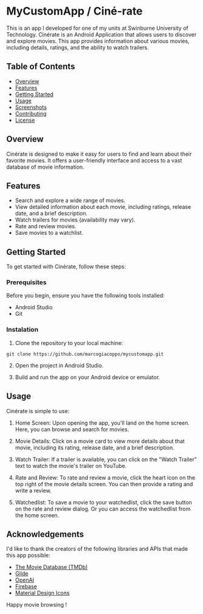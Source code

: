 # MyCustomApp / Ciné-rate 
This is an app I developed for one of my units at Swinburne University of Technology.
Cinérate is an Android Application that allows users to discover and explore movies.
This app provides information about various movies, including details, ratings, and the ability to watch trailers.

## Table of Contents
- [Overview](#overview)
- [Features](#features)
- [Getting Started](#getting-started)
- [Usage](#usage)
- [Screenshots](#screenshots)
- [Contributing](#contributing)
- [License](#license)

## Overview
Cinérate is designed to make it easy for users to find and learn about their favorite movies.
It offers a user-friendly interface and access to a vast database of movie information.

## Features
- Search and explore a wide range of movies.
- View detailed information about each movie, including ratings, release date, and a brief description.
- Watch trailers for movies (availability may vary).
- Rate and review movies.
- Save movies to a watchlist.

## Getting Started
To get started with Cinérate, follow these steps:
### Prerequisites
Before you begin, ensure you have the following tools installed:
- Android Studio
- Git
### Instalation
1. Clone the repository to your local machine:
```shell
git clone https://github.com/marcogiacoppo/mycustomapp.git
```
2. Open the project in Android Studio.

3. Build and run the app on your Android device or emulator.

## Usage
Cinérate is simple to use:
1. Home Screen: Upon opening the app, you'll land on the home screen. Here, you can browse and search for movies.

2. Movie Details: Click on a movie card to view more details about that movie, including its rating, release date, and a brief description.

3. Watch Trailer: If a trailer is available, you can click on the "Watch Trailer" text to watch the movie's trailer on YouTube.

4. Rate and Review: To rate and review a movie, click the heart icon on the top right of the movie details screen. You can then provide a rating and write a review.

5. Watchedlist: To save a movie to your watchedlist, click the save button on the rate and review dialog. Or you can access the watchedlist from the home screen.

## Acknowledgements
I'd like to thank the creators of the following libraries and APIs that made this app possible:
- [The Movie Database (TMDb)](https://www.themoviedb.org/)
- [Glide](https://github.com/bumptech/glide)
- [OpenAI](https://openai.com/)
- [Firebase](https://firebase.google.com/)
- [Material Design Icons](https://material.io/resources/icons/)

Happy movie browsing !
